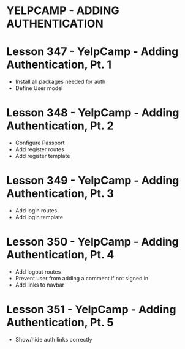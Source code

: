 # YELPCAMP - ADDING AUTHENTICATION

# Lesson 347 - YelpCamp - Adding Authentication, Pt. 1
* Install all packages needed for auth
* Define User model

# Lesson 348 - YelpCamp - Adding Authentication, Pt. 2
* Configure Passport
* Add register routes
* Add register template

# Lesson 349 - YelpCamp - Adding Authentication, Pt. 3
* Add login routes
* Add login template

# Lesson 350 - YelpCamp - Adding Authentication, Pt. 4
* Add logout routes
* Prevent user from adding a comment if not signed in
* Add links to navbar

# Lesson 351 - YelpCamp - Adding Authentication, Pt. 5
* Show/hide auth links correctly